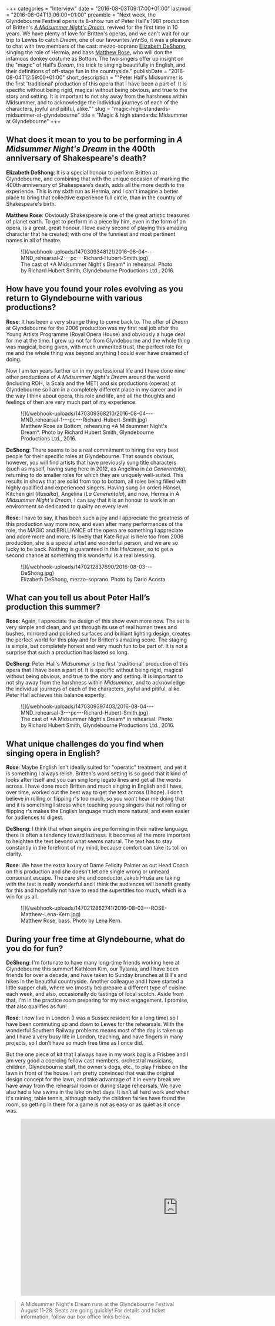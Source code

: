 +++
categories = "Interview"
date = "2016-08-03T09:17:00+01:00"
lastmod = "2016-08-04T13:06:00+01:00"
preamble = "Next week, the Glyndebourne Festival opens its 8-show run of Peter Hall's 1981 production of Britten's [*A Midsummer Night's Dream*](http://www.glyndebourne.com/tickets-and-whats-on/events/2016/f16dream/), revived for the first time in 10 years. We have plenty of love for Britten's operas, and we can't wait for our trip to Lewes to catch *Dream*, one of our favourites.\n\nSo, it was a pleasure to chat with two members of the cast: mezzo-soprano [Elizabeth DeShong](/scene/people/elizabeth-deshong/), singing the role of Hermia, and bass [Matthew Rose](/scene/people/matthew-rose/), who will don the infamous donkey costume as Bottom. The two singers offer up insight on the \"magic\" of Hall's *Dream*, the trick to singing beautifully in English, and their definitions of off-stage fun in the countryside."
publishDate = "2016-08-04T12:59:00+01:00"
short_description = "\"Peter Hall's Midsummer is the first 'traditional' production of this opera that I have been a part of. It is specific without being rigid, magical without being obvious, and true to the story and setting. It is important to not shy away from the harshness within Midsummer, and to acknowledge the individual journeys of each of the characters, joyful and pitiful, alike.\""
slug = "magic-high-standards-midsummer-at-glyndebourne"
title = "Magic &amp; high standards: Midsummer at Glyndebourne"
+++

## What does it mean to you to be performing in *A Midsummer Night's Dream* in the 400th anniversary of Shakespeare's death?
 
**Elizabeth DeShong**: It is a special honour to perform Britten at Glyndebourne, and combining that with the unique occasion of marking the 400th anniversary of Shakespeare’s death, adds all the more depth to the experience. This is my sixth run as Hermia, and I can't imagine a better place to bring that collective experience full circle, than in the country of Shakespeare's birth.

**Matthew Rose**: Obviously Shakespeare is one of the great artistic treasures of planet earth. To get to perform in a piece by him, even in the form of an opera, is a great, great honour. I love every second of playing this amazing character that he created; with one of the funniest and most pertinent names in all of theatre.

<figure data-type="image">
![](/webhook-uploads/1470309348121/2016-08-04---MND_rehearsal-2---pc---Richard-Hubert-Smith.jpg)
<figcaption>The cast of *A Midsummer Night's Dream* in rehearsal. Photo by Richard Hubert Smith, Glyndebourne Productions Ltd., 2016.</figcaption>
</figure>

## How have you found your roles evolving as you return to Glyndebourne with various productions?

**Rose**: It has been a very strange thing to come back to. The offer of *Dream* at Glyndebourne for the 2006 production was my first real job after the Young Artists Programme (Royal Opera House) and obviously a huge deal for me at the time. I grew up not far from Glyndebourne and the whole thing was magical, being given, with much unmerited trust, the perfect role for me and the whole thing was beyond anything I could ever have dreamed of doing. 

Now I am ten years further on in my professional life and I have done nine other productions of *A Midsummer Night's Dream* around the world (including ROH, la Scala and the MET) and six productions (operas) at Glyndebourne so I am in a completely different place in my career and in the way I think about opera, this role and life, and all the thoughts and feelings of then are very much part of my experience. 

<figure data-type="image">
![](/webhook-uploads/1470309368210/2016-08-04---MND_rehearsal-1---pc---Richard-Hubert-Smith.jpg)
<figcaption>Matthew Rose as Bottom, rehearsing *A Midsummer Night's Dream*. Photo by Richard Hubert Smith, Glyndebourne Productions Ltd., 2016.</figcaption>
</figure>

**DeShong**: There seems to be a real commitment to hiring the very best people for their specific roles at Glyndebourne. That sounds obvious, however, you will find artists that have previously sung title characters (such as myself, having sung here in 2012, as Angelina in *La Cenerentola*), returning to do smaller roles for which they are uniquely well-suited. This results in shows that are solid from top to bottom, all roles being filled with highly qualified and experienced singers. Having sung (in order) Hänsel, Kitchen girl (*Rusalka*), Angelina (*La Cenerentola*), and now, Hermia in *A Midsummer Night's Dream*, I can say that it is an honour to work in an environment so dedicated to quality on every level.

**Rose**: I have to say, it has been such a joy and I appreciate the greatness of this production way more now, and even after many performances of the role, the MAGIC and BRILLIANCE of the opera are something I appreciate and adore more and more. Is lovely that Kate Royal is here too from 2006 production, she is a special artist and wonderful person, and we are so lucky to be back. Nothing is guaranteed in this life/career, so to get a second chance at something this wonderful is a real blessing.

<figure data-type="image">
![](/webhook-uploads/1470212837690/2016-08-03---DeShong.jpg)
<figcaption>Elizabeth DeShong, mezzo-soprano. Photo by Dario Acosta.</figcaption>
</figure>

## What can you tell us about Peter Hall’s production this summer?

**Rose**: Again, I appreciate the design of this show even more now. The set is very simple and clean, and yet through its use of real human trees and bushes, mirrored and polished surfaces and brilliant lighting design, creates the perfect world for this play and for Britten's amazing score. The staging is simple, but completely honest and very much fun to be part of. It is not a surprise that such a production has lasted so long. 

**DeShong**: Peter Hall's *Midsummer* is the first 'traditional' production of this opera that I have been a part of. It is specific without being rigid, magical without being obvious, and true to the story and setting. It is important to not shy away from the harshness within *Midsummer*, and to acknowledge the individual journeys of each of the characters, joyful and pitiful, alike. Peter Hall achieves this balance expertly. 

<figure data-type="image">
![](/webhook-uploads/1470309397403/2016-08-04---MND_rehearsal-3---pc---Richard-Hubert-Smith.jpg)
<figcaption>The cast of *A Midsummer Night's Dream* in rehearsal. Photo by Richard Hubert Smith, Glyndebourne Productions Ltd., 2016.</figcaption>
</figure>

## What unique challenges do you find when singing opera in English?

**Rose**: Maybe English isn't ideally suited for "operatic" treatment, and yet it is something I always relish. Britten's word setting is so good that it kind of looks after itself and you can sing long legato lines and get all the words across. I have done much Britten and much singing in English and I have, over time, worked out the best way to get the text across (I hope). I don’t believe in rolling or flipping r's too much, so you won’t hear me doing that and it is something I stress when teaching young singers that not rolling or flipping r's makes the English language much more natural, and even easier for audiences to digest.

**DeShong**: I think that when singers are performing in their native language, there is often a tendency toward laziness. It becomes all the more important to heighten the text beyond what seems natural. The text has to stay constantly in the forefront of my mind, because comfort can take its toll on clarity.

**Rose**: We have the extra luxury of Dame Felicity Palmer as out Head Coach on this production and she doesn't let one single wrong or unheard consonant escape. The care she and conductor Jakub Hruša are taking with the text is really wonderful and I think the audiences will benefit greatly for this and hopefully not have to read the supertitles too much, which is a win for us all. 

<figure data-type="image">
![](/webhook-uploads/1470212862741/2016-08-03---ROSE-Matthew-Lena-Kern.jpg)
<figcaption>Matthew Rose, bass. Photo by Lena Kern.</figcaption>
</figure>

## During your free time at Glyndebourne, what do you do for fun?
 
**DeShong**: I'm fortunate to have many long-time friends working here at Glyndebourne this summer! Kathleen Kim, our Tytania, and I have been friends for over a decade, and have taken to Sunday brunches at Bill's and hikes in the beautiful countryside. Another colleague and I have started a little supper club, where we (mostly he) prepare a different type of cuisine each week, and also, occasionally do tastings of local scotch. Aside from that, I'm in the practice room preparing for my next engagement. I promise, that also qualifies as fun!

**Rose**: I now live in London (I was a Sussex resident for a long time) so I have been commuting up and down to Lewes for the rehearsals. With the wonderful Southern Railway problems means most of the day is taken up and I have a very busy life in London, teaching, and have fingers in many projects, so I don’t have so much free time as I once did. 

But the one piece of kit that I always have in my work bag is a Frisbee and I am very good a coercing fellow cast members, orchestral musicians, children, Glyndebourne staff, the owner's dogs, etc., to play Frisbee on the lawn in front of the house. I am pretty convinced that was the original design concept for the lawn, and take advantage of it in every break we have away from the rehearsal room or during stage rehearsals. We have also had a few swims in the lake on hot days. It isn’t all hard work and when it's raining, table tennis, although sadly the children fairies have found the room, so getting in there for a game is not as easy or as quiet as it once was. 

<figure data-type="video">
<iframe width="854" height="480" src="https://www.youtube.com/embed/OZ9NAagdJko" frameborder="0" allowfullscreen></iframe>
</figure>

>A Midsummer Night's Dream runs at the Glyndebourne Festival August 11-28. Seats are going quickly! For details and ticket information, follow our box office links below.
